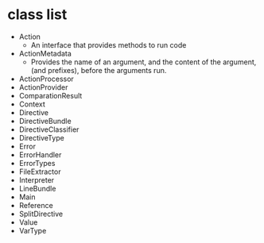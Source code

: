 # class list

 - Action
	- An interface that provides methods to run code
 - ActionMetadata
 	- Provides the name of an argument, and the content of the argument, (and prefixes), before the arguments run.
 - ActionProcessor	
 - ActionProvider 
 - ComparationResult
 - Context
 - Directive
 - DirectiveBundle
 - DirectiveClassifier
 - DirectiveType
 - Error
 - ErrorHandler
 - ErrorTypes
 - FileExtractor
 - Interpreter
 - LineBundle
 - Main
 - Reference
 - SplitDirective
 - Value
 - VarType